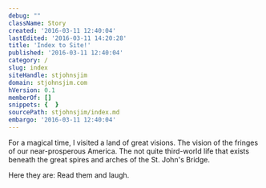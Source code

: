 ```yaml
---
debug: ""
className: Story
created: '2016-03-11 12:40:04'
lastEdited: '2016-03-11 14:20:28'
title: 'Index to Site!'
published: '2016-03-11 12:40:04'
category: /
slug: index
siteHandle: stjohnsjim
domain: stjohnsjim.com
hVersion: 0.1
memberOf: []
snippets: {  }
sourcePath: stjohnsjim/index.md
embargo: '2016-03-11 12:40:04'
---
```

For a magical time, I visited a land of great visions.  The vision of the fringes of
our near-prosperous America.  The not quite third-world life that exists beneath the great spires and arches of the St. John's Bridge.                    

Here they are:  Read them and laugh.
